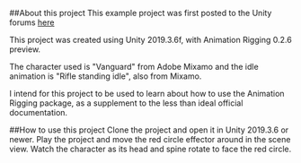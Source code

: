 ##About this project
This example project was first posted to the Unity forums [here](https://forum.unity.com/threads/skewed-rotation-when-character-looks-up-and-down-he-also-moves-side-to-side.860908)

This project was created using Unity 2019.3.6f, with Animation Rigging 0.2.6 preview.

The character used is "Vanguard" from Adobe Mixamo and the idle animation is "Rifle standing idle", also from Mixamo.

I intend for this project to be used to learn about how to use the Animation Rigging package, as a supplement to the less than ideal official documentation.

##How to use this project
Clone the project and open it in Unity 2019.3.6 or newer. 
Play the project and move the red circle effector around in the scene view.
Watch the character as its head and spine rotate to face the red circle.
